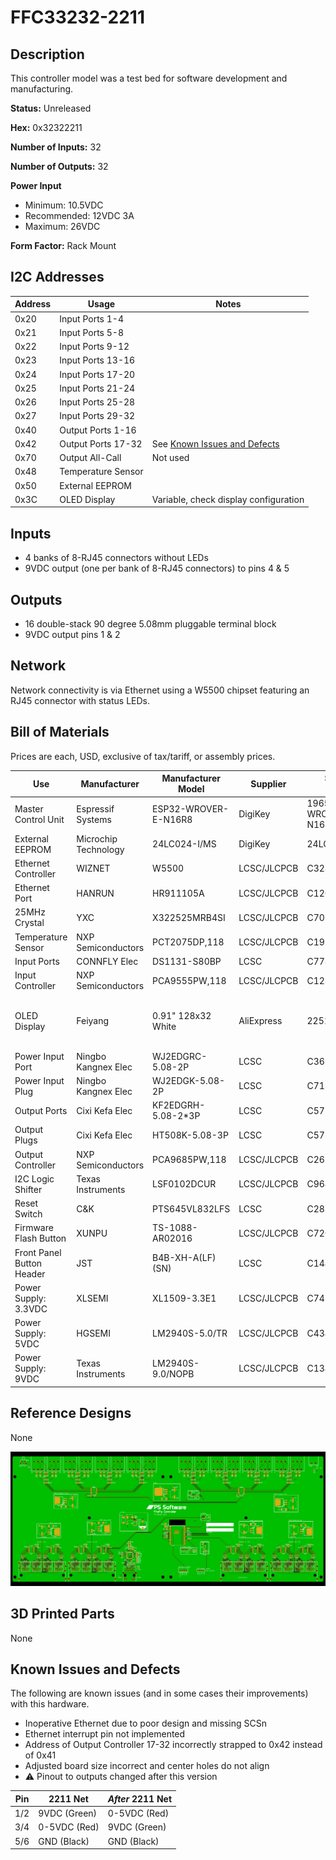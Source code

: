 # FFC33232-2211

## Description

This controller model was a test bed for software development and manufacturing.

**Status:** Unreleased

**Hex:** 0x32322211

**Number of Inputs:** 32

**Number of Outputs:** 32

**Power Input**
- Minimum: 10.5VDC
- Recommended: 12VDC 3A
- Maximum: 26VDC

**Form Factor:** Rack Mount


## I2C Addresses

| Address | Usage | Notes |
| ------- | ----- | ----- |
| 0x20    | Input Ports 1-4 | |
| 0x21    | Input Ports 5-8 | |
| 0x22    | Input Ports 9-12 | |
| 0x23    | Input Ports 13-16 | |
| 0x24    | Input Ports 17-20 | |
| 0x25    | Input Ports 21-24| |
| 0x26    | Input Ports 25-28 | |
| 0x27    | Input Ports 29-32 | |
| 0x40    | Output Ports 1-16 | |
| 0x42    | Output Ports 17-32 | See [Known Issues and Defects](#known-issues-and-defects) |
| 0x70    | Output All-Call | Not used |
| 0x48    | Temperature Sensor | |
| 0x50    | External EEPROM | |
| 0x3C    | OLED Display | Variable, check display configuration |


## Inputs

- 4 banks of 8-RJ45 connectors without LEDs
- 9VDC output (one per bank of 8-RJ45 connectors) to pins 4 & 5


## Outputs

- 16 double-stack 90 degree 5.08mm pluggable terminal block
- 9VDC output pins 1 & 2


## Network

Network connectivity is via Ethernet using a W5500 chipset featuring an RJ45 connector with status LEDs.


## Bill of Materials

Prices are each, USD, exclusive of tax/tariff, or assembly prices.

| Use                               | Manufacturer          | Manufacturer Model        | Supplier          | Supplier Part Number              | Purchase Price    | Notes |
| ---                               | ------------          | -----                     | --------          | --------------------              | --------------    | ----- |
| Master Control Unit               | Espressif Systems     | ESP32-WROVER-E-N16R8      | DigiKey           | 1965-ESP32-WROVER-E-N16R8DKR-ND   | 3.90              | 16MB |
| External EEPROM                   | Microchip Technology  | 24LC024-I/MS              | DigiKey           | 24LC024-I/MS-ND                   | 0.42              | 2KB |
| Ethernet Controller               | WIZNET                | W5500                     | LCSC/JLCPCB       | C32843                            |                   | |
| Ethernet Port                     | HANRUN                | HR911105A                 | LCSC/JLCPCB       | C12074                            |                   | |
| 25MHz Crystal                     | YXC                   | X322525MRB4SI             | LCSC/JLCPCB       | C70593                            |                   | |
| Temperature Sensor                | NXP Semiconductors    | PCT2075DP,118             | LCSC/JLCPCB       | C192518                           |                   | |
| Input Ports                       | CONNFLY Elec          | DS1131-S80BP              | LCSC              | C77853                            | 2.6982            | |
| Input Controller                  | NXP Semiconductors    | PCA9555PW,118             | LCSC/JLCPCB       | C128392                           |                   | |
| OLED Display                      | Feiyang               | 0.91" 128x32 White        | AliExpress        | 2251832485919024                  | 1.595             | Based on Vishay OLED-128O032D-LPP3N00000 |
| Power Input Port                  | Ningbo Kangnex Elec   | WJ2EDGRC-5.08-2P          | LCSC              | C3697                             | 0.027197          | |
| Power Input Plug                  | Ningbo Kangnex Elec   | WJ2EDGK-5.08-2P           | LCSC              | C71370                            | 0.107783          | |
| Output Ports                      | Cixi Kefa Elec        | KF2EDGRH-5.08-2*3P        | LCSC              | C577721                           | 0.2658            | |
| Output Plugs                      | Cixi Kefa Elec        | HT508K-5.08-3P            | LCSC              | C577811                           | 0.0898            | Low-profile |
| Output Controller                 | NXP Semiconductors    | PCA9685PW,118             | LCSC/JLCPCB       | C2678753                          |                   | |
| I2C Logic Shifter                 | Texas Instruments     | LSF0102DCUR               | LCSC/JLCPCB       | C964636                           |                   | |
| Reset Switch                      | C&K                   | PTS645VL832LFS            | LCSC              | C285525                           | 0.090682          | |
| Firmware Flash Button             | XUNPU                 | TS-1088-AR02016           | LCSC/JLCPCB       | C720477                           |                   | |
| Front Panel Button Header         | JST                   | B4B-XH-A(LF)(SN)          | LCSC              | C144395                           | 0.055267          | |
| Power Supply: 3.3VDC              | XLSEMI                | XL1509-3.3E1              | LCSC/JLCPCB       | C74193                            |                   | |
| Power Supply: 5VDC                | HGSEMI                | LM2940S-5.0/TR            | LCSC/JLCPCB       | C434496                           |                   | |
| Power Supply: 9VDC                | Texas Instruments     | LM2940S-9.0/NOPB          | LCSC/JLCPCB       | C134005                           |                   | |


## Reference Designs
None

[![PCB Top](./pcb-top.png)](./pcb-top.png)

## 3D Printed Parts
None


## Known Issues and Defects

The following are known issues (and in some cases their improvements) with this hardware.
- Inoperative Ethernet due to poor design and missing SCSn
- Ethernet interrupt pin not implemented
- Address of Output Controller 17-32 incorrectly strapped to 0x42 instead of 0x41
- Adjusted board size incorrect and center holes do not align
- :warning: Pinout to outputs changed after this version

| Pin | 2211 Net        | _After_ 2211 Net |
| --- | --------        | -------------- |
| 1/2 | 9VDC (Green)    | 0-5VDC (Red) |
| 3/4 | 0-5VDC (Red)    | 9VDC (Green) |
| 5/6 | GND (Black)     | GND (Black) |
